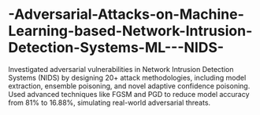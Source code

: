 # -Adversarial-Attacks-on-Machine-Learning-based-Network-Intrusion-Detection-Systems-ML---NIDS-
Investigated adversarial vulnerabilities in Network Intrusion Detection Systems (NIDS) by designing 20+ attack methodologies, including model extraction, ensemble poisoning, and novel adaptive confidence poisoning. Used advanced techniques like FGSM and PGD to reduce model accuracy from 81% to 16.88%, simulating real-world adversarial threats.
